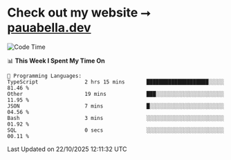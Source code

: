 # Check out my website ⭢ [pauabella.dev](https://pauabella.dev)

<!--START_SECTION:waka-->
![Code Time](http://img.shields.io/badge/Code%20Time-4%2C912%20hrs-blue)

📊 **This Week I Spent My Time On** 

```text
💬 Programming Languages: 
TypeScript               2 hrs 15 mins       ████████████████████░░░░░   81.46 % 
Other                    19 mins             ███░░░░░░░░░░░░░░░░░░░░░░   11.95 % 
JSON                     7 mins              █░░░░░░░░░░░░░░░░░░░░░░░░   04.56 % 
Bash                     3 mins              ░░░░░░░░░░░░░░░░░░░░░░░░░   01.92 % 
SQL                      0 secs              ░░░░░░░░░░░░░░░░░░░░░░░░░   00.11 % 
```


 Last Updated on 22/10/2025 12:11:32 UTC
<!--END_SECTION:waka-->
